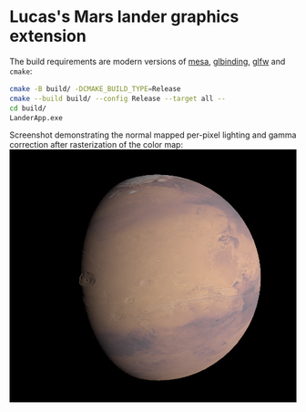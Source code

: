 # Lucas's Mars lander graphics extension

The build requirements are modern versions of [mesa](https://mesa3d.org/), [glbinding](https://github.com/cginternals/glbinding#install-instructions), [glfw](https://github.com/glfw/glfw) and `cmake`:
```sh
cmake -B build/ -DCMAKE_BUILD_TYPE=Release
cmake --build build/ --config Release --target all --
cd build/
LanderApp.exe
```

Screenshot demonstrating the normal mapped per-pixel lighting and gamma correction after rasterization of the color map:
![](./screenshot.png)